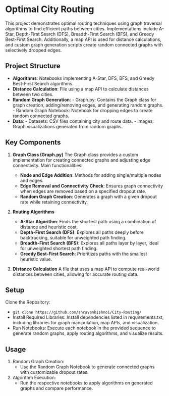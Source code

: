 # Optimal City Routing
This project demonstrates optimal routing techniques using graph traversal algorithms to find efficient paths between cities. Implementations include A-Star, Depth-First Search (DFS), Breadth-First Search (BFS), and Greedy Best-First Search. Additionally, a map API is used for distance calculations, and custom graph generation scripts create random connected graphs with selectively dropped edges.

## Project Structure
- **Algorithms**: Notebooks implementing A-Star, DFS, BFS, and Greedy Best-First Search algorithms.
- **Distance Calculation**: File using a map API to calculate distances between two cities.
- **Random Graph Generation**:
      - Graph.py: Contains the Graph class for graph creation, adding/removing edges, and generating random graphs.
      - Random Graph Notebook: Notebook for dropping edges to create random connected graphs.
- **Data**:
      - Datasets: CSV files containing city and route data.
      - Images: Graph visualizations generated from random graphs.

## Key Components
1. **Graph Class (Graph.py)**
The Graph class provides a custom implementation for creating connected graphs and adjusting edge connectivity. Main functionalities:

    - **Node and Edge Addition**: Methods for adding single/multiple nodes and edges.
    - **Edge Removal and Connectivity Check**: Ensures graph connectivity when edges are removed based on a specified dropout rate.
    - **Random Graph Creation**: Generates a graph with a given dropout rate while retaining connectivity.

2. **Routing Algorithms**
     - **A-Star Algorithm**: Finds the shortest path using a combination of distance and heuristic cost.
     - **Depth-First Search (DFS)**: Explores all paths deeply before backtracking, suitable for unweighted path finding.
     - **Breadth-First Search (BFS)**: Explores all paths layer by layer, ideal for unweighted shortest path finding.
     - **Greedy Best-First Search**: Prioritizes paths with the smallest heuristic value.

3. **Distance Calculation**
A file that uses a map API to compute real-world distances between cities, allowing for accurate routing data.

## Setup
Clone the Repository:

- `git clone https://github.com/shravanbishnoi/City-Routing/`
- Install Required Libraries: Install dependencies listed in requirements.txt, including libraries for graph manipulation, map APIs, and visualization.
- Run Notebooks: Execute each notebook in the provided sequence to generate random graphs, apply routing algorithms, and visualize results.

## Usage
1. Random Graph Creation:
      - Use the Random Graph Notebook to generate connected graphs with customizable dropout rates.
2. Algorithm Execution:
      - Run the respective notebooks to apply algorithms on generated graphs and compare performance.
